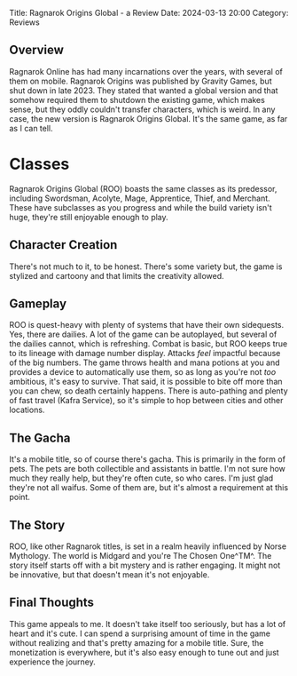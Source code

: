 Title: Ragnarok Origins Global - a Review
Date: 2024-03-13 20:00
Category: Reviews

## Overview
Ragnarok Online has had many incarnations over the years, with several of them on mobile. Ragnarok Origins was published by Gravity Games, but shut down in late 2023. They stated that wanted a global version and that somehow required them to shutdown the existing game, which makes sense, but they oddly couldn't transfer characters, which is weird. In any case, the new version is Ragnarok Origins Global. It's the same game, as far as I can tell. 

# Classes
Ragnarok Origins Global (ROO) boasts the same classes as its predessor, including Swordsman, Acolyte, Mage, Apprentice, Thief, and Merchant. These have subclasses as you progress and while the build variety isn't huge, they're still enjoyable enough to play.

## Character Creation
There's not much to it, to be honest. There's some variety but, the game is stylized and cartoony and that limits the creativity allowed.

## Gameplay
ROO is quest-heavy with plenty of systems that have their own sidequests. Yes, there are dailies. A lot of the game can be autoplayed, but several of the dailies cannot, which is refreshing. Combat is basic, but ROO keeps true to its lineage with damage number display. Attacks *feel* impactful because of the big numbers. The game throws health and mana potions at you and provides a device to automatically use them, so as long as you're not *too* ambitious, it's easy to survive. That said, it is possible to bite off more than you can chew, so death certainly happens. There is auto-pathing and plenty of fast travel (Kafra Service), so it's simple to hop between cities and other locations.

## The Gacha
It's a mobile title, so of course there's gacha. This is primarily in the form of pets. The pets are both collectible and assistants in battle. I'm not sure how much they really help, but they're often cute, so who cares. I'm just glad they're not all waifus. Some of them are, but it's almost a requirement at this point.

## The Story
ROO, like other Ragnarok titles, is set in a realm heavily influenced by Norse Mythology. The world is Midgard and you're The Chosen One^TM^. The story itself starts off with a bit mystery and is rather engaging. It might not be innovative, but that doesn't mean it's not enjoyable.

## Final Thoughts
This game appeals to me. It doesn't take itself too seriously, but has a lot of heart and it's cute. I can spend a surprising amount of time in the game without realizing and that's pretty amazing for a mobile title. Sure, the monetization is everywhere, but it's also easy enough to tune out and just experience the journey. 